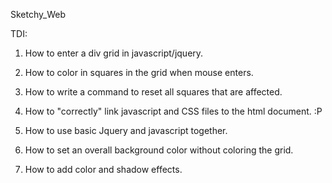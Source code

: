 Sketchy_Web

TDI:

1. How to enter a div grid in javascript/jquery.

2. How to color in squares in the grid when mouse enters.

3. How to write a command to reset all squares that are affected.

4. How to "correctly" link javascript and CSS files to the html document. :P

5. How to use basic Jquery and javascript together.

6. How to set an overall background color without coloring the grid.

7. How to add color and shadow effects.
